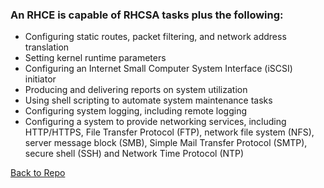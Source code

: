 ﻿### An RHCE is capable of RHCSA tasks plus the following:

-   Configuring static routes, packet filtering, and network address translation
-   Setting kernel runtime parameters
-   Configuring an Internet Small Computer System Interface (iSCSI) initiator
-   Producing and delivering reports on system utilization
-   Using shell scripting to automate system maintenance tasks
-   Configuring system logging, including remote logging
-   Configuring a system to provide networking services, including HTTP/HTTPS, File Transfer Protocol (FTP), network file system (NFS), server message block (SMB), Simple Mail Transfer Protocol (SMTP), secure shell (SSH) and Network Time Protocol (NTP)



[Back to Repo](https://github.com/Girish400/AWS)
